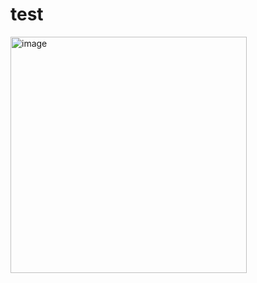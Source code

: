 # test

<img width="378" alt="image" src="https://github.com/guruwiz/test/assets/17739592/b54fe8f5-2577-46af-ac87-265d31ee20bc">
